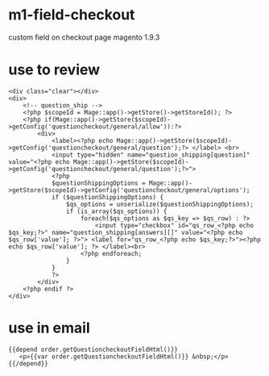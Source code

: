 # m1-field-checkout
custom field on checkout page magento 1.9.3

# use to review
    <div class="clear"></div>
    <div>
        <!-- question_ship -->
        <?php $scopeId = Mage::app()->getStore()->getStoreId(); ?>
        <?php if(Mage::app()->getStore($scopeId)->getConfig('questioncheckout/general/allow')):?>
            <div>
                <label><?php echo Mage::app()->getStore($scopeId)->getConfig('questioncheckout/general/question');?> </label> <br>
                <input type="hidden" name="question_shipping[question]" value="<?php echo Mage::app()->getStore($scopeId)->getConfig('questioncheckout/general/question');?>">
                <?php
                $questionShippingOptions = Mage::app()->getStore($scopeId)->getConfig('questioncheckout/general/options');
                if ($questionShippingOptions) {
                    $qs_options = unserialize($questionShippingOptions);
                    if (is_array($qs_options)) {
                        foreach($qs_options as $qs_key => $qs_row) : ?>
                            <input type="checkbox" id="qs_row_<?php echo $qs_key;?>" name="question_shipping[answers][]" value="<?php echo $qs_row['value']; ?>"> <label for="qs_row_<?php echo $qs_key;?>"><?php echo $qs_row['value']; ?> </label><br>
                        <?php endforeach;
                    }
                }
                ?>
            </div>
        <?php endif ?>
    </div>

# use in email

	{{depend order.getQuestioncheckoutFieldHtml()}}
	   <p>{{var order.getQuestioncheckoutFieldHtml()}} &nbsp;</p>
	{{/depend}}